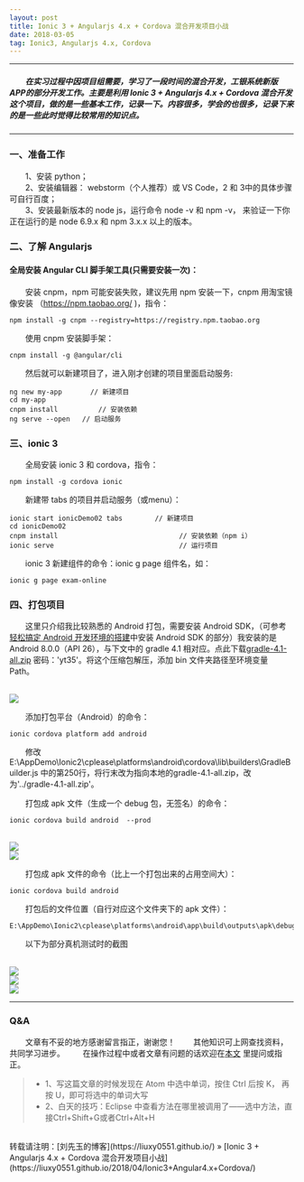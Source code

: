 ```yaml
---
layout: post
title: Ionic 3 + Angularjs 4.x + Cordova 混合开发项目小战
date: 2018-03-05
tag: Ionic3, Angularjs 4.x, Cordova
---
```


___
##### 　　在实习过程中因项目组需要，学习了一段时间的混合开发，工银系统新版APP的部分开发工作。主要是利用 Ionic 3 + Angularjs 4.x + Cordova  混合开发这个项目，做的是一些基本工作，记录一下。内容很多，学会的也很多，记录下来的是一些此时觉得比较常用的知识点。

___
### 一、准备工作

　　1、安装 python；  
　　2、安装编辑器： webstorm（个人推荐）或 VS Code，2 和 3中的具体步骤可自行百度；  
　　3、安装最新版本的 node js，运行命令 node -v 和 npm -v， 来验证一下你正在运行的是 node 6.9.x 和 npm 3.x.x 以上的版本。  

### 二、了解 Angularjs

#### 全局安装 Angular CLI 脚手架工具(只需要安装一次)：

　　安装 cnpm，npm 可能安装失败，建议先用 npm 安装一下，cnpm 用淘宝镜像安装 （https://npm.taobao.org/ )，指令：

    npm install -g cnpm --registry=https://registry.npm.taobao.org

　　使用 cnpm 安装脚手架：

    cnpm install -g @angular/cli

　　然后就可以新建项目了，进入刚才创建的项目里面启动服务:

    ng new my-app	    // 新建项目
    cd my-app
    cnpm install 		  // 安装依赖
    ng serve --open	  // 启动服务

### 三、ionic 3

　　全局安装 ionic 3 和 cordova，指令：

    npm install -g cordova ionic

　　新建带 tabs 的项目并启动服务（或menu）：

    ionic start ionicDemo02 tabs		// 新建项目
    cd ionicDemo02
    cnpm install 					          // 安装依赖（npm i）
    ionic serve 					          // 运行项目

　　ionic 3 新建组件的命令：ionic g page 组件名，如：

    ionic g page exam-online

### 四、打包项目

　　这里只介绍我比较熟悉的 Android 打包，需要安装 Android SDK，（可参考[轻松搞定 Android 开发环境的搭建](https://liuxy0551.github.io/2017/03/AndroidIDE/)中安装 Android SDK 的部分）我安装的是 Android 8.0.0（API 26），与下文中的 gradle 4.1 相对应。点此下载[gradle-4.1-all.zip](https://pan.baidu.com/s/1uvbvk2UBmsDHBHFckjq1ag) 密码：'yt35'。将这个压缩包解压，添加 bin 文件夹路径至环境变量 Path。

<br>![](/images/posts/Ionic3+Angular4.x+Cordova/path.png)

　　添加打包平台（Android）的命令：

    ionic cordova platform add android

　　修改 E:\AppDemo\Ionic2\cplease\platforms\android\cordova\lib\builders\GradleBuilder.js 中的第250行，将行末改为指向本地的gradle-4.1-all.zip，改为'../gradle-4.1-all.zip'。

　　打包成 apk 文件（生成一个 debug 包，无签名）的命令：

    ionic cordova build android  --prod

<br>![](/images/posts/Ionic3+Angular4.x+Cordova/building.png)
<br>![](/images/posts/Ionic3+Angular4.x+Cordova/success.png)

　　打包成 apk 文件的命令（比上一个打包出来的占用空间大）：

    ionic cordova build android

　　打包后的文件位置（自行对应这个文件夹下的 apk 文件）：

    E:\AppDemo\Ionic2\cplease\platforms\android\app\build\outputs\apk\debug

　　以下为部分真机测试时的截图

<br>![](/images/posts/Ionic3+Angular4.x+Cordova/1.png)
<br>![](/images/posts/Ionic3+Angular4.x+Cordova/2.png)
<br>![](/images/posts/Ionic3+Angular4.x+Cordova/3.png)
___
### Q&A

　　文章有不妥的地方感谢留言指正，谢谢您！
　　其他知识可上网查找资料，共同学习进步。
　　在操作过程中或者文章有问题的话欢迎在[本文](https://liuxy0551.github.io/2018/04/Ionic3+Angular4.x+Cordova/) 里提问或指正。

>* 1、写这篇文章的时候发现在 Atom 中选中单词，按住 Ctrl 后按 K， 再按 U，即可将选中的单词大写
>* 2、白天的技巧：Eclipse 中查看方法在哪里被调用了——选中方法，直接Ctrl+Shift+G或者Ctrl+Alt+H

<br>
转载请注明：[刘先玉的博客](https://liuxy0551.github.io/) » [Ionic 3 + Angularjs 4.x + Cordova 混合开发项目小战](https://liuxy0551.github.io/2018/04/Ionic3+Angular4.x+Cordova/)
